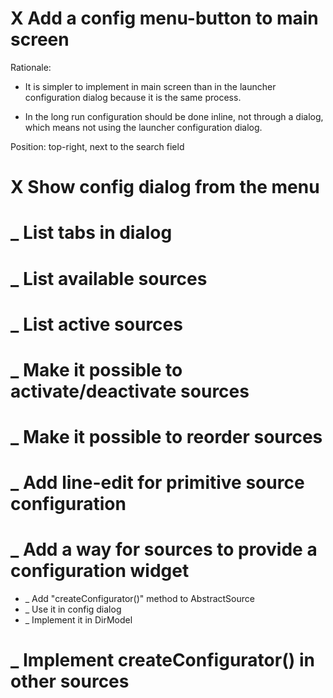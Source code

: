 # X Add a config menu-button to main screen

Rationale:
- It is simpler to implement in main screen than in the launcher configuration
  dialog because it is the same process.

- In the long run configuration should be done inline, not through a dialog,
  which means not using the launcher configuration dialog.

Position: top-right, next to the search field

# X Show config dialog from the menu

# _ List tabs in dialog

# _ List available sources

# _ List active sources

# _ Make it possible to activate/deactivate sources

# _ Make it possible to reorder sources

# _ Add line-edit for primitive source configuration

# _ Add a way for sources to provide a configuration widget

- _ Add "createConfigurator()" method to AbstractSource
- _ Use it in config dialog
- _ Implement it in DirModel

# _ Implement createConfigurator() in other sources
